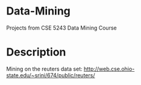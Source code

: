# Data-Mining
Projects from CSE 5243 Data Mining Course

# Description
Mining on the reuters data set:
http://web.cse.ohio-state.edu/~srini/674/public/reuters/

